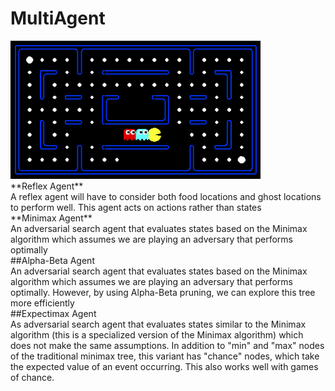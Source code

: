 # MultiAgent
<img src="/multiagent/imgs/pacman_multi_agent.png" alt="MA" width="400px"/>
</br>
**Reflex Agent**
</br>
A reflex agent will have to consider both food locations and ghost locations
to perform well. This agent acts on actions rather than states
</br>
**Minimax Agent**
</br>
An adversarial search agent that evaluates states based on the Minimax algorithm
which assumes we are playing an adversary that performs optimally
</br>
##Alpha-Beta Agent
</br>
An adversarial search agent that evaluates states based on the Minimax algorithm
which assumes we are playing an adversary that performs optimally. However, by
using Alpha-Beta pruning, we can explore this tree more efficiently
</br>
##Expectimax Agent
</br>
As adversarial search agent that evaluates states similar to the Minimax
algorithm (this is a specialized version of the Minimax algorithm) which does
not make the same assumptions. In addition to "min" and "max" nodes of the
traditional minimax tree, this variant has "chance" nodes, which take the
expected value of an event occurring. This also works well with games of chance.
